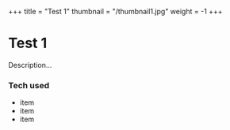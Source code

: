 +++
title = "Test 1"
thumbnail = "/thumbnail1.jpg"
weight = -1
+++

# Test 1

Description...

### Tech used
* item
* item
* item
